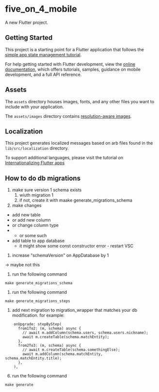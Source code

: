 # five_on_4_mobile

A new Flutter project.

## Getting Started

This project is a starting point for a Flutter application that follows the
[simple app state management
tutorial](https://flutter.dev/docs/development/data-and-backend/state-mgmt/simple).

For help getting started with Flutter development, view the
[online documentation](https://flutter.dev/docs), which offers tutorials,
samples, guidance on mobile development, and a full API reference.

## Assets

The `assets` directory houses images, fonts, and any other files you want to
include with your application.

The `assets/images` directory contains [resolution-aware
images](https://flutter.dev/docs/development/ui/assets-and-images#resolution-aware).

## Localization

This project generates localized messages based on arb files found in
the `lib/src/localization` directory.

To support additional languages, please visit the tutorial on
[Internationalizing Flutter
apps](https://flutter.dev/docs/development/accessibility-and-localization/internationalization)


## How to do db migrations
1. make sure version 1 schema exists
   1. wiuth migration 1
   2. if not, create it with maake generate_migrations_schema
2. make changes 
- add new table
- or add new column
- or change column type
- - or some such
- add table to app database
  - it might show some const constructor error - restart VSC
1. increase "schemaVersion" on AppDatabase by 1
<!-- 2. run make generate --> -> maybe not this
1. run the following command
```
make generate_migrations_schema
```
1. run the following command
```
make generate_migrations_steps
```
1. add next migration to migration_wrapper that matches your db modification. for example:
```
    onUpgrade: stepByStep(
      from1To2: (m, schema) async {
        // await m.addColumn(schema.users, schema.users.nickname);
        await m.createTable(schema.matchEntity);
      },
      from2To3: (m, schema) async {
        // await m.createTable(schema.somethingElse);
        await m.addColumn(schema.matchEntity, schema.matchEntity.title);
      },
    ),

```
6. run the following command
```
make generate
```